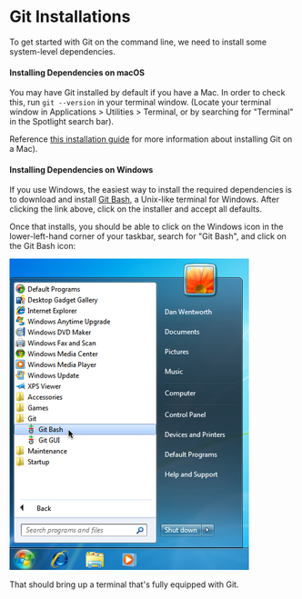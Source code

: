 # Git Installations

To get started with Git on the command line, we need to install some system-level dependencies.

#### Installing Dependencies on macOS

You may have Git installed by default if you have a Mac. In order to check this, run `git --version` in your terminal window. (Locate your terminal window in Applications > Utilities > Terminal, or by searching for "Terminal" in the Spotlight search bar).

Reference [this installation guide](https://git-scm.com/book/en/v2/Getting-Started-Installing-Git) for more information about installing Git on a Mac). 

#### Installing Dependencies on Windows

If you use Windows, the easiest way to install the required dependencies is to download and install [Git Bash](https://git-scm.com/download/win), a Unix-like terminal for Windows. After clicking the link above, click on the installer and accept all defaults.

Once that installs, you should be able to click on the Windows icon in the lower-left-hand corner of your taskbar, search for "Git Bash", and click on the Git Bash icon:

![git bash in programs](./assets/git-bash.png)

That should bring up a terminal that's fully equipped with Git.


